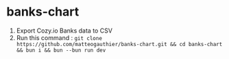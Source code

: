 # banks-chart

1. Export Cozy.io Banks data to CSV
2. Run this command : `git clone https://github.com/matteogauthier/banks-chart.git && cd banks-chart && bun i && bun --bun run dev`
